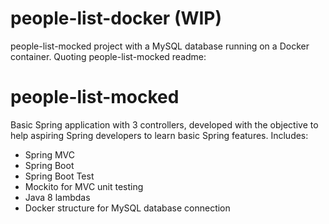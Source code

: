 # people-list-docker (WIP)
people-list-mocked project with a MySQL database running on a Docker container. Quoting people-list-mocked readme:

# people-list-mocked
Basic Spring application with 3 controllers, developed with the objective to help aspiring Spring developers to learn basic Spring features.
Includes:
- Spring MVC
- Spring Boot
- Spring Boot Test
- Mockito for MVC unit testing
- Java 8 lambdas
- Docker structure for MySQL database connection

